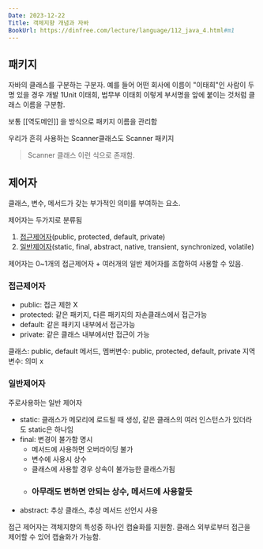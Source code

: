 ```yaml
---
Date: 2023-12-22
Title: 객체지향 개념과 자바
BookUrl: https://dinfree.com/lecture/language/112_java_4.html#m1
---
```

## 패키지
자바의 클래스를 구분하는 구분자. 예를 들어 어떤 회사에 이름이 "이태희"인 사람이 두명 있을 경우 개발 1Unit 이태희, 법무부 이태희 이렇게 부서명을 앞에 붙이는 것처럼
클래스 이름을 구분함.


보통 [[역도메인]] 을 방식으로 패키지 이름을 관리함

우리가 흔히 사용하는 Scanner클래스도 
Scanner 패키지
> Scanner 클래스
이런 식으로 존재함.

## 제어자
클래스, 변수, 메서드가 갖는 부가적인 의미를 부여하는 요소.

제어자는 두가지로 분류됨
1. [접근제어자](#접근제어자)(public, protected, default, private)
2. [일반제어자](#일반제어자)(static, final, abstract, native, transient, synchronized, volatile)

제어자는 0~1개의 접근제어자 + 여러개의 일반 제어자를 조합하여 사용할 수 있음.

### 접근제어자
- public: 접근 제한 X
- protected: 같은 패키지, 다른 패키지의 자손클래스에서 접근가능
- default: 같은 패키지 내부에서 접근가능
- private: 같은 클래스 내부에서만 접근이 가능

클래스: public, default
메서드, 멤버변수: public, protected, default, private
지역변수: 의미 x
### 일반제어자
주로사용하는 일반 제어자
- static: 클래스가 메모리에 로드될 때 생성, 같은 클래스의 여러 인스턴스가 있더라도 static은 하나임
- final: 변경이 불가함 명시
	- 메서드에 사용하면 오버라이딩 불가
	- 변수에 사용시 상수
	- 클래스에 사용할 경우 상속이 불가능한 클래스가됨
	- ### 아무래도 변하면 안되는 상수, 메서드에 사용할듯
- abstract: 추상 클래스, 추상 메서드 선언시 사용

접근 제어자는 객체지향의 특성중 하나인 캡슐화를 지원함. 클래스 외부로부터 접근을 제어할 수 있어 캡슐화가 가능함.




